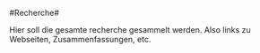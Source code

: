 #Recherche#

Hier soll die gesamte recherche gesammelt werden. 
Also links zu Webseiten, Zusammenfassungen, etc.
